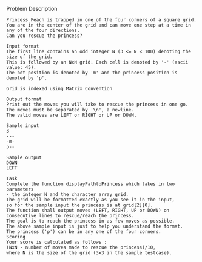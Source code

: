 Problem Description

	Princess Peach is trapped in one of the four corners of a square grid. 
	You are in the center of the grid and can move one step at a time in any of the four directions.
	Can you rescue the princess?

	Input format
	The first line contains an odd integer N (3 <= N < 100) denoting the size of the grid.
	This is followed by an NxN grid. Each cell is denoted by '-' (ascii value: 45).
	The bot position is denoted by 'm' and the princess position is denoted by 'p'.

	Grid is indexed using Matrix Convention

	Output format
	Print out the moves you will take to rescue the princess in one go.
	The moves must be separated by '\n', a newline.
	The valid moves are LEFT or RIGHT or UP or DOWN.

	Sample input
	3
	---
	-m-
	p--

	Sample output
	DOWN
	LEFT

	Task
	Complete the function displayPathtoPrincess which takes in two parameters
	- the integer N and the character array grid.
	The grid will be formatted exactly as you see it in the input,
	so for the sample input the princess is at grid[2][0].
	The function shall output moves (LEFT, RIGHT, UP or DOWN) on consecutive lines to rescue/reach the princess.
	The goal is to reach the princess in as few moves as possible.
	The above sample input is just to help you understand the format. 
	The princess ('p') can be in any one of the four corners.
	Scoring
	Your score is calculated as follows : 
	(NxN - number of moves made to rescue the princess)/10, 
	where N is the size of the grid (3x3 in the sample testcase).
